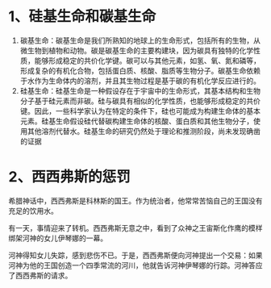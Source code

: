 # 1、硅基生命和碳基生命
1. 碳基生命：碳基生命是我们所熟知的地球上的生命形式，包括所有的生物，从微生物到植物和动物。碳是碳基生命的主要构建块，因为碳具有独特的化学性质，能够形成稳定的共价化学键。碳可以与其他元素，如氢、氧、氮和磷等，形成复杂的有机化合物，包括蛋白质、核酸、脂质等生物分子。碳基生命依赖于水作为生命体内的溶剂，并且其生物过程是基于碳的有机化学反应进行的。
2. 硅基生命：硅基生命是一种假设存在于宇宙中的生命形式，其基本结构和生物分子基于硅元素而非碳。硅与碳具有相似的化学性质，也能够形成稳定的共价键。因此，一些科学家认为在特定的条件下，硅也可能成为构建生命体的基本元素。硅基生命假设硅代替碳构建生命体的核酸、蛋白质和其他生物分子，使用其他溶剂代替水。硅基生命的研究仍然处于理论和推测阶段，尚未发现确凿的证据

# 2、西西弗斯的惩罚

希腊神话中，西西弗斯是科林斯的国王。作为统治者，他常常苦恼自己的王国没有充足的饮用水。

有一天，事情迎来了转机。西西弗斯无意之中，看到了众神之王宙斯化作鹰的模样绑架河神的女儿伊琴娜的一幕。

河神得知女儿失踪，感到悲伤不已。于是，西西弗斯便向河神提出一个交易：如果河神为他的王国创造一个四季常流的河川，他就告诉河神伊琴娜的行踪。河神答应了西西弗斯的请求。



